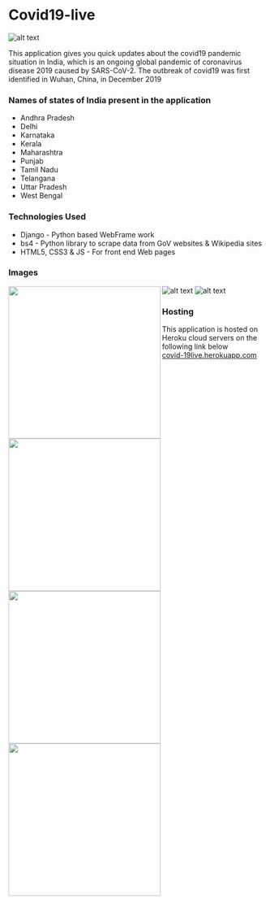 # Covid19-live

![alt text](https://img.techpowerup.org/200705/8.jpg)

This application gives you quick updates about the covid19 pandemic situation in India, which is an ongoing global pandemic of coronavirus disease 2019 caused by SARS-CoV-2. The outbreak of covid19 was first identified in Wuhan, China, in December 2019

### Names of states of India present in the application
* Andhra Pradesh
* Delhi
* Karnataka
* Kerala
* Maharashtra
* Punjab
* Tamil Nadu
* Telangana
* Uttar Pradesh
* West Bengal

### Technologies Used
* Django - Python based WebFrame work
* bs4 - Python library to scrape data from GoV websites & Wikipedia sites
* HTML5, CSS3 & JS - For front end Web pages

### Images

<img align="left" src="https://img.techpowerup.org/200705/1.jpg" width="300">
<img align="left" src="https://img.techpowerup.org/200705/2420.jpg" width="300">
<img align="left" src="https://img.techpowerup.org/200705/3401.jpg" width="300">
<img align="left" src="https://img.techpowerup.org/200705/4.jpg" width="300">


![alt text](https://img.techpowerup.org/200705/5.png)
![alt text](https://img.techpowerup.org/200705/7.png)



### Hosting
This application is hosted on Heroku cloud servers on the following link below
\
[covid-19live.herokuapp.com](https://covid-19liveindia.herokuapp.com/)
